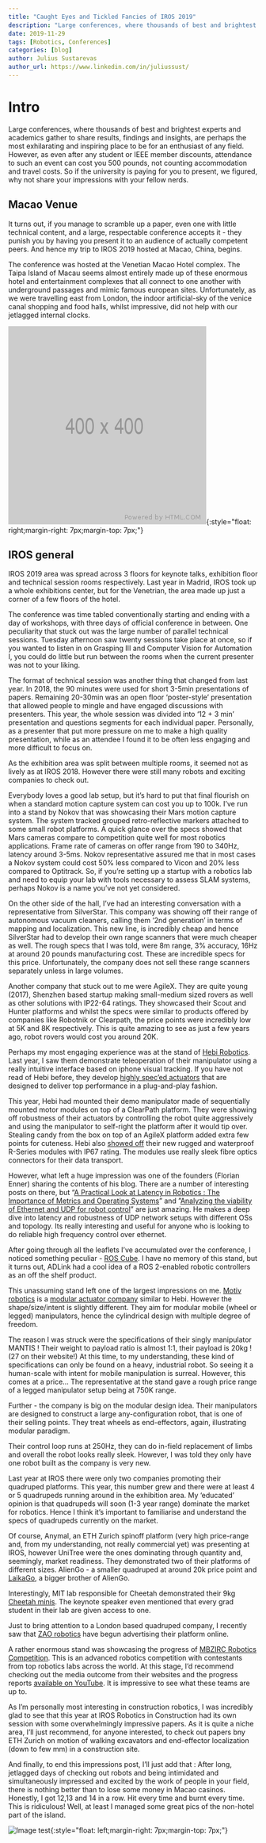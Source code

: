 ```yaml
---
title: "Caught Eyes and Tickled Fancies of IROS 2019"
description: "Large conferences, where thousands of best and brightest experts and academics gather to share results, findings and insights, are perhaps the most exhilarating and inspiring place to be for an enthusiast of any field. However, as even after any student or IEEE member discounts, attendance to such an event can cost you 500 pounds, not counting accommodation and travel costs. So if the university is paying for you to present, we figured, why not share your impressions with your fellow nerds."
date: 2019-11-29
tags: [Robotics, Conferences]
categories: [blog]
author: Julius Sustarevas
author_url: https://www.linkedin.com/in/juliussust/
---
```


# Intro

Large conferences, where thousands of best and brightest experts and academics gather to share results, findings and insights, are perhaps the most exhilarating and inspiring place to be for an enthusiast of any field. However, as even after any student or IEEE member discounts, attendance to such an event can cost you 500 pounds, not counting accommodation and travel costs. So if the university is paying for you to present, we figured, why not share your impressions with your fellow nerds.


## Macao Venue
It turns out, if you manage to scramble up a paper, even one with little technical content, and a large, respectable conference accepts it - they punish you by having you present it to an audience of actually competent peers. And hence my trip to IROS 2019 hosted at Macao, China, begins.

The conference was hosted at the Venetian Macao Hotel complex. The Taipa Island of Macau seems almost entirely made up of these enormous hotel and entertainment complexes that all connect to one another with underground passages and mimic famous european sites. Unfortunately, as we were travelling east from London, the indoor artificial-sky of the venice canal shopping and food halls, whilst impressive, did not help with our jetlagged internal clocks.


![Image test](/img/features/iros2019/400.png){:style="float: right;margin-right: 7px;margin-top: 7px;"}

## IROS general

IROS 2019 area was spread across 3 floors for keynote talks, exhibition floor and technical session rooms respectively. Last year in Madrid, IROS took up a whole exhibitions center, but for the Venetrian, the area made up just a corner of a few floors of the hotel.

The conference was time tabled conventionally starting and ending with a day of workshops, with three days of official conference in between. One peculiarity that stuck out was the large number of parallel technical sessions. Tuesday afternoon saw twenty sessions take place at once, so if you wanted to listen in on Grasping III and Computer Vision for Automation I, you could do little but run between the rooms when the current presenter was not to your liking.

The format of technical session was another thing that changed from last year. In 2018, the 90 minutes were used for short 3-5min presentations of papers. Remaining 20-30min was an open floor ‘poster-style’ presentation that allowed people to mingle and have engaged discussions with presenters. This year, the whole session was divided into ‘12 + 3 min’ presentation and questions segments for each individual paper. Personally, as a presenter that put more pressure on me to make a high quality presentation, while as an attendee I found it to be often less engaging and more difficult to focus on.

As the exhibition area was split between multiple rooms, it seemed not as lively as at IROS 2018. However there were still many robots and exciting companies to check out.

Everybody loves a good lab setup, but it’s hard to put that final flourish on when a standard motion capture system can cost you up to 100k. I’ve run into a stand by Nokov that was showcasing their Mars motion capture system. The system tracked grouped retro-reflective markers attached to some small robot platforms. A quick glance over the specs showed that Mars cameras compare to competition quite well for most robotics applications. Frame rate of cameras on offer range from 190 to 340Hz, latency around 3-5ms. Nokov representative assured me that in most cases a Nokov system could cost 50% less compared to Vicon and 20% less compared to Optitrack. So, if you’re setting up a startup with a robotics lab and need to equip your lab with tools necessary to assess SLAM systems, perhaps Nokov is a name you’ve not yet considered.

On the other side of the hall, I’ve had an interesting conversation with a representative from SilverStar. This company was showing off their range of autonomous vacuum cleaners, calling them ‘2nd generation’ in terms of mapping and localization. This new line, is incredibly cheap and hence SilverStar had to develop their own range scanners that were much cheaper as well. The rough specs that I was told, were 8m range, 3% accuracy, 16Hz at around 20 pounds manufacturing cost. These are incredible specs for this price. Unfortunately, the company does not sell these range scanners separately unless in large volumes.

Another company that stuck out to me were AgileX. They are quite young (2017), Shenzhen based startup making small-medium sized rovers as well as other solutions with IP22-64 ratings. They showcased their Scout and Hunter platforms and whilst the specs were similar to products offered by companies like Robotnik or Clearpath, the price points were incredibly low at 5K and 8K respectively. This is quite amazing to see as just a few years ago, robot rovers would cost you around 20K.

Perhaps my most engaging experience was at the stand of [Hebi Robotics](https://www.hebirobotics.com/). Last year, I saw them demonstrate teleoperation of their manipulator using a really intuitive interface based on iphone visual tracking. If you have not read of Hebi before, they develop [highly spec’ed actuators](https://www.hebirobotics.com/r-series-smart-actuators) that are designed to deliver top performance in a plug-and-play fashion.

This year, Hebi had mounted their demo manipulator made of sequentially mounted motor modules on top of a ClearPath platform. They were showing off robustness of their actuators by controlling the robot quite aggressively and using the manipulator to self-right the platform after it would tip over. Stealing candy from the box on top of an AgileX platform added extra few points for cuteness. Hebi also [showed off](https://youtu.be/9gzna0ha1ws) their new rugged and waterproof R-Series modules with IP67 rating. The modules use really sleek fibre optics connectors for their data transport.

However, what left a huge impression was one of the founders (Florian Enner) sharing the contents of his blog. There are a number of interesting posts on there, but “[A Practical Look at Latency in Robotics : The Importance of Metrics and Operating Systems](https://ennerf.github.io/2016/09/20/A-Practical-Look-at-Latency-in-Robotics-The-Importance-of-Metrics-and-Operating-Systems.html)” and ”[Analyzing the viability of Ethernet and UDP for robot control](https://ennerf.github.io/2016/11/23/Analyzing-the-viability-of-Ethernet-and-UDP-for-robot-control.html)” are just amazing. He makes a deep dive into latency and robustness of UDP network setups with different OSs and topology. Its really interesting and useful for anyone who is looking to do reliable high frequency control over ethernet.

After going through all the leaflets I’ve accumulated over the conference, I noticed something peculiar - [ROS Cube](https://www.adlinktech.com/Products/ROS2_Solution/ROS2_Controller/ROScube-I#tab-ordering
). I have no memory of this stand, but it turns out, ADLink had a cool idea of a ROS 2-enabled robotic controllers as an off the shelf product.

This unassuming stand left one of the largest impressions on me. [Motiv robotics](http://www.motivrobotics.com/) is a [modular actuator company](http://www.motivrobotics.com/products#/products/manipulators) similar to Hebi. However the shape/size/intent is slightly different. They aim for modular mobile (wheel or legged) manipulators, hence the cylindrical design with multiple degree of freedom.

The reason I was struck were the specifications of their singly manipulator MANTIS ! Their weight to payload ratio is almost 1:1, their payload is 20kg ! (27 on their website!) At this time, to my understanding, these kind of specifications can only be found on a heavy, industrial robot. So seeing it a human-scale with intent for mobile manipulation is surreal. However, this comes at a price… The representative at the stand gave a rough price range of a legged manipulator setup being at 750K range.

Further - the company is big on the modular design idea. Their manipulators are designed to construct a large any-configuration robot, that is one of their selling points.
They treat wheels as end-effectors, again, illustrating modular paradigm.

Their control loop runs at 250Hz, they can do in-field replacement of limbs and overall the robot looks really sleek. However, I was told they only have one robot built as the company is very new.

Last year at IROS there were only two companies promoting their quadruped platforms. This year, this number grew and there were at least 4 or 5 quadrupeds running around in the exhibition area. My ‘educated’ opinion is that quadrupeds will soon (1-3 year range) dominate the market for robotics. Hence I think it’s important to familiarise and understand the specs of quadrupeds currently on the market.

Of course, Anymal, an ETH Zurich spinoff platform (very high price-range and, from my understanding, not really commercial yet) was presenting at IROS, however UniTree were the ones dominating through quantity and, seemingly, market readiness. They demonstrated two of their platforms of different sizes. AlienGo - a smaller quadruped at around 20k price point and [LaikaGo](http://www.unitree.cc/e/action/ShowInfo.php?classid=6&id=1), a bigger brother of AlienGo.

Interestingly, MIT lab responsible for Cheetah demonstrated their 9kg [Cheetah minis](https://www.dailymail.co.uk/sciencetech/article-7665923/MIT-shows-virtually-indestructible-mini-cheetah-robots-new-video.html). The keynote speaker even mentioned that every grad student in their lab are given access to one.

Just to bring attention to a London based quadruped company, I recently saw that [ZAO robotics](https://www.zoarobotics.com/) have begun advertising their platform online.

A rather enormous stand was showcasing the progress of [MBZIRC Robotics Competition](http://www.mbzirc.com/challenge/2020). This is an advanced robotics competition with contestants from top robotics labs across the world. At this stage, I’d recommend checking out the media outcome from their websites and the progress reports [available on YouTube](https://www.youtube.com/results?search_query=mbzirc+2020). It is impressive to see what these teams are up to.

As I’m personally most interesting in construction robotics, I was incredibly glad to see that this year at IROS Robotics in Construction had its own session with some overwhelmingly impressive papers. As it is quite a niche area, I’ll just recommend, for anyone interested, to check out papers bny ETH Zurich on motion of walking excavators and end-effector localization (down to few mm) in a construction site.

And finally, to end this impressions post, I’ll just add that : After long, jetlagged days of checking out robots and being intimidated and simultaneously impressed and excited by the work of people in your field, there is nothing better than to lose some money in Macao casinos. Honestly, I got 12,13 and 14 in a row. Hit every time and burnt every time. This is ridiculous! Well, at least I managed some great pics of the non-hotel part of the island.


![Image test](https://via.placeholder.com/300){:style="float: left;margin-right: 7px;margin-top: 7px;"}
